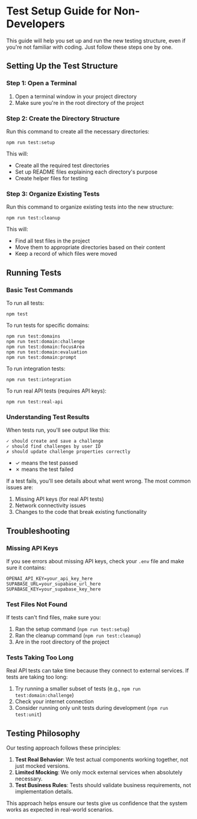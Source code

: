 # Test Setup Guide for Non-Developers

This guide will help you set up and run the new testing structure, even if you're not familiar with coding. Just follow these steps one by one.

## Setting Up the Test Structure

### Step 1: Open a Terminal

1. Open a terminal window in your project directory
2. Make sure you're in the root directory of the project

### Step 2: Create the Directory Structure

Run this command to create all the necessary directories:

```
npm run test:setup
```

This will:
- Create all the required test directories
- Set up README files explaining each directory's purpose
- Create helper files for testing

### Step 3: Organize Existing Tests

Run this command to organize existing tests into the new structure:

```
npm run test:cleanup
```

This will:
- Find all test files in the project
- Move them to appropriate directories based on their content
- Keep a record of which files were moved

## Running Tests

### Basic Test Commands

To run all tests:
```
npm test
```

To run tests for specific domains:
```
npm run test:domains
npm run test:domain:challenge
npm run test:domain:focusArea
npm run test:domain:evaluation
npm run test:domain:prompt
```

To run integration tests:
```
npm run test:integration
```

To run real API tests (requires API keys):
```
npm run test:real-api
```

### Understanding Test Results

When tests run, you'll see output like this:

```
✓ should create and save a challenge
✓ should find challenges by user ID
✗ should update challenge properties correctly
```

- ✓ means the test passed
- ✗ means the test failed

If a test fails, you'll see details about what went wrong. The most common issues are:
1. Missing API keys (for real API tests)
2. Network connectivity issues
3. Changes to the code that break existing functionality

## Troubleshooting

### Missing API Keys

If you see errors about missing API keys, check your `.env` file and make sure it contains:

```
OPENAI_API_KEY=your_api_key_here
SUPABASE_URL=your_supabase_url_here
SUPABASE_KEY=your_supabase_key_here
```

### Test Files Not Found

If tests can't find files, make sure you:
1. Ran the setup command (`npm run test:setup`)
2. Ran the cleanup command (`npm run test:cleanup`)
3. Are in the root directory of the project

### Tests Taking Too Long

Real API tests can take time because they connect to external services. If tests are taking too long:

1. Try running a smaller subset of tests (e.g., `npm run test:domain:challenge`)
2. Check your internet connection
3. Consider running only unit tests during development (`npm run test:unit`)

## Testing Philosophy

Our testing approach follows these principles:

1. **Test Real Behavior**: We test actual components working together, not just mocked versions.
2. **Limited Mocking**: We only mock external services when absolutely necessary.
3. **Test Business Rules**: Tests should validate business requirements, not implementation details.

This approach helps ensure our tests give us confidence that the system works as expected in real-world scenarios. 